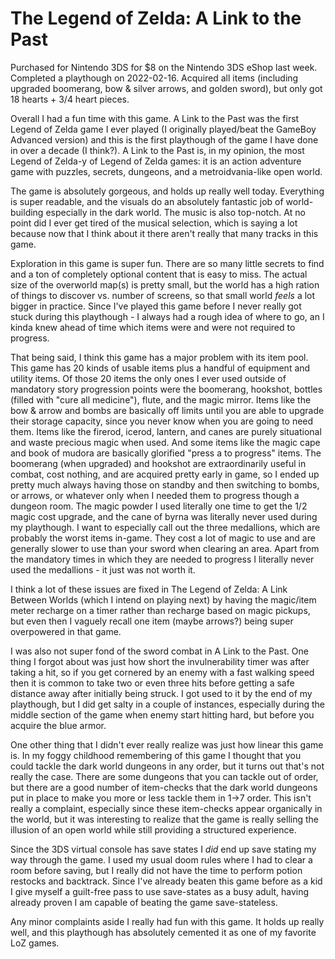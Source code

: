 The Legend of Zelda: A Link to the Past
=======================================

Purchased for Nintendo 3DS for $8 on the Nintendo 3DS eShop last week.
Completed a playthough on 2022-02-16. Acquired all items (including upgraded
boomerang, bow & silver arrows, and golden sword), but only got 18 hearts + 3/4
heart pieces.

Overall I had a fun time with this game. A Link to the Past was the first
Legend of Zelda game I ever played (I originally played/beat the GameBoy
Advanced version) and this is the first playthough of the game I have done in
over a decade (I think?). A Link to the Past is, in my opinion, the most Legend
of Zelda-y of Legend of Zelda games: it is an action adventure game with
puzzles, secrets, dungeons, and a metroidvania-like open world.

The game is absolutely gorgeous, and holds up really well today. Everything is
super readable, and the visuals do an absolutely fantastic job of world-building
especially in the dark world. The music is also top-notch. At no point did I
ever get tired of the musical selection, which is saying a lot because now that
I think about it there aren't really that many tracks in this game.

Exploration in this game is super fun. There are so many little secrets to find
and a ton of completely optional content that is easy to miss. The actual size
of the overworld map(s) is pretty small, but the world has a high ration of
things to discover vs. number of screens, so that small world *feels* a lot
bigger in practice. Since I've played this game before I never really got stuck
during this playthough - I always had a rough idea of where to go, an I kinda
knew ahead of time which items were and were not required to progress.

That being said, I think this game has a major problem with its item pool. This
game has 20 kinds of usable items plus a handful of equipment and utility
items. Of those 20 items the only ones I ever used outside of mandatory story
progression points were the boomerang, hookshot, bottles (filled with "cure all
medicine"), flute, and the magic mirror. Items like the bow & arrow and bombs
are basically off limits until you are able to upgrade their storage capacity,
since you never know when you are going to need them. Items like the firerod,
icerod, lantern, and canes are purely situational and waste precious magic when
used. And some items like the magic cape and book of mudora are basically
glorified "press a to progress" items. The boomerang (when upgraded) and
hookshot are extraordinarily useful in combat, cost nothing, and are acquired
pretty early in game, so I ended up pretty much always having those on standby
and then switching to bombs, or arrows, or whatever only when I needed them to
progress though a dungeon room. The magic powder I used literally one time to
get the 1/2 magic cost upgrade, and the cane of byrna was literally never used
during my playthough. I want to especially call out the three medallions, which
are probably the worst items in-game. They cost a lot of magic to use and are
generally slower to use than your sword when clearing an area. Apart from the
mandatory times in which they are needed to progress I literally never used the
medallions - it just was not worth it.

I think a lot of these issues are fixed in The Legend of Zelda: A Link Between
Worlds (which I intend on playing next) by having the magic/item meter recharge
on a timer rather than recharge based on magic pickups, but even then I vaguely
recall one item (maybe arrows?) being super overpowered in that game.

I was also not super fond of the sword combat in A Link to the Past. One thing
I forgot about was just how short the invulnerability timer was after taking a
hit, so if you get cornered by an enemy with a fast walking speed then it is
common to take two or even three hits before getting a safe distance away after
initially being struck. I got used to it by the end of my playthough, but I did
get salty in a couple of instances, especially during the middle section of the
game when enemy start hitting hard, but before you acquire the blue armor.

One other thing that I didn't ever really realize was just how linear this game
is. In my foggy childhood remembering of this game I thought that you could
tackle the dark world dungeons in any order, but it turns out that's not really
the case. There are some dungeons that you can tackle out of order, but there
are a good number of item-checks that the dark world dungeons put in place to
make you more or less tackle them in 1->7 order. This isn't really a complaint,
especially since these item-checks appear organically in the world, but it was
interesting to realize that the game is really selling the illusion of an open
world while still providing a structured experience.

Since the 3DS virtual console has save states I *did* end up save stating my
way through the game. I used my usual doom rules where I had to clear a room
before saving, but I really did not have the time to perform potion restocks
and backtrack. Since I've already beaten this game before as a kid I give
myself a guilt-free pass to use save-states as a busy adult, having already
proven I am capable of beating the game save-stateless.

Any minor complaints aside I really had fun with this game. It holds up really
well, and this playthough has absolutely cemented it as one of my favorite LoZ
games.
